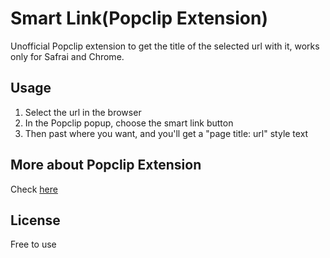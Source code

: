# Smart Link(Popclip Extension)

Unofficial Popclip extension to get the title of the selected url with it, works only for Safrai and Chrome.

## Usage

1. Select the url in the browser
2. In the Popclip popup, choose the smart link button
3. Then past where you want, and you'll get a "page title: url" style text

## More about Popclip Extension
Check [here](https://github.com/pilotmoon/PopClip-Extensions)

## License
Free to use
